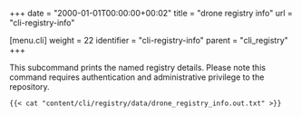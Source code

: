 +++
date = "2000-01-01T00:00:00+00:02"
title = "drone registry info"
url = "cli-registry-info"

[menu.cli]
  weight = 22
  identifier = "cli-registry-info"
  parent = "cli_registry"
+++

This subcommand prints the named registry details. Please note this command requires authentication and administrative privilege to the repository.

```text
{{< cat "content/cli/registry/data/drone_registry_info.out.txt" >}}
```

